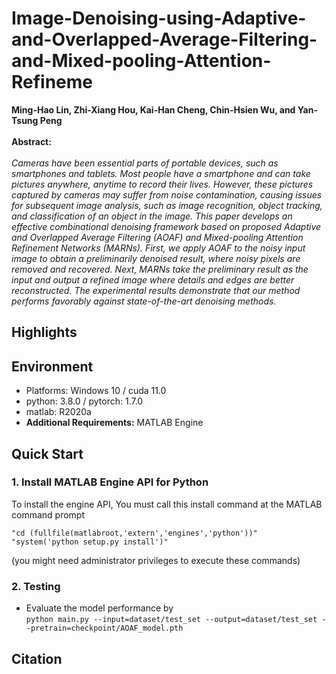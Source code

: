 # Image-Denoising-using-Adaptive-and-Overlapped-Average-Filtering-and-Mixed-pooling-Attention-Refineme
**Ming-Hao Lin, Zhi-Xiang Hou, Kai-Han Cheng, Chin-Hsien Wu, and Yan-Tsung Peng** <br>
<br>
**Abstract:** <br>
<br>
_Cameras have been essential parts of portable devices, such as smartphones and tablets.
Most people have a smartphone and can take pictures anywhere, anytime to record their lives.
However, these pictures captured by cameras may suffer from noise contamination, causing issues for
subsequent image analysis, such as image recognition, object tracking, and classification of an object in
the image. This paper develops an effective combinational denoising framework based on proposed
Adaptive and Overlapped Average Filtering (AOAF) and Mixed-pooling Attention Refinement
Networks (MARNs). First, we apply AOAF to the noisy input image to obtain a preliminarily
denoised result, where noisy pixels are removed and recovered. Next, MARNs take the preliminary
result as the input and output a refined image where details and edges are better reconstructed.
The experimental results demonstrate that our method performs favorably against state-of-the-art
denoising methods._
## Highlights <br>
 
## Environment <br>
*  Platforms: Windows 10  / cuda 11.0 <br>
*  python: 3.8.0 / pytorch: 1.7.0 <br>
*  matlab: R2020a <br>
*  **Additional Requirements:** MATLAB Engine <br>
## Quick Start <br>
<h3> 1. Install MATLAB Engine API for Python </h3>

To install the engine API, You must call this install command at the MATLAB command prompt <br>
```
"cd (fullfile(matlabroot,'extern','engines','python'))"
"system('python setup.py install')"
```
(you might need administrator privileges to execute these commands) <br>

<h3> 2. Testing </h3>

* Evaluate the model performance by <br> 
`python main.py --input=dataset/test_set --output=dataset/test_set --pretrain=checkpoint/AOAF_model.pth`

## Citation <br>
